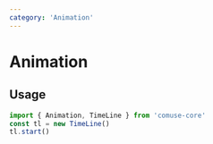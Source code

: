 ```yaml
---
category: 'Animation'
---
```


# Animation

## Usage

```ts
import { Animation, TimeLine } from 'comuse-core'
const tl = new TimeLine()
tl.start()
```
